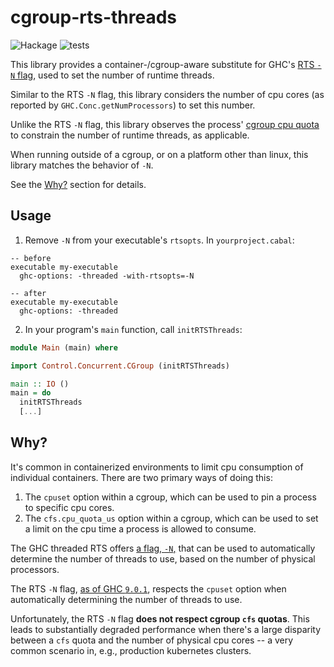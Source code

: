 # cgroup-rts-threads

![Hackage](https://img.shields.io/hackage/v/cgroup-rts-threads)
![tests](https://github.com/cnr/cgroup-rts-threads/actions/workflows/tests.yml/badge.svg)

This library provides a container-/cgroup-aware substitute for GHC's [RTS `-N` flag][rts-n], used to set the number of runtime threads.

Similar to the RTS `-N` flag, this library considers the number of cpu cores (as reported by `GHC.Conc.getNumProcessors`) to set this number.

Unlike the RTS `-N` flag, this library observes the process' [cgroup cpu quota][cgroup-quota] to constrain the number of runtime threads, as applicable.

When running outside of a cgroup, or on a platform other than linux, this library matches the behavior of `-N`.

See the [Why?](#why) section for details.

## Usage

1. Remove `-N` from your executable's `rtsopts`. In `yourproject.cabal`:

```cabal-config
-- before
executable my-executable
  ghc-options: -threaded -with-rtsopts=-N

-- after
executable my-executable
  ghc-options: -threaded
```

2. In your program's `main` function, call `initRTSThreads`:

```haskell
module Main (main) where

import Control.Concurrent.CGroup (initRTSThreads)

main :: IO ()
main = do
  initRTSThreads
  [...]
```

## Why?

It's common in containerized environments to limit cpu consumption of individual containers. There are two primary ways of doing this:

1. The `cpuset` option within a cgroup, which can be used to pin a process to specific cpu cores.
2. The `cfs.cpu_quota_us` option within a cgroup, which can be used to set a limit on the cpu time a process is allowed to consume.

The GHC threaded RTS offers [a flag, `-N`,][rts-n] that can be used to automatically determine the number of threads to use, based on the number of physical processors.

The RTS `-N` flag, [as of GHC `9.0.1`][cpuset-commit], respects the `cpuset` option when automatically determining the number of threads to use.

Unfortunately, the RTS `-N` flag **does not respect cgroup `cfs` quotas**. This leads to substantially degraded performance when there's a large disparity between a `cfs` quota and the number of physical cpu cores -- a very common scenario in, e.g., production kubernetes clusters.

[cpuset-commit]: https://gitlab.haskell.org/ghc/ghc/-/commit/4413828b7c507872c56719fb8920e1c2322830f8
[rts-n]: https://downloads.haskell.org/~ghc/9.0.1/docs/html/users_guide/using-concurrent.html#rts-options-for-smp-parallelism
[cgroup-quota]: https://www.kernel.org/doc/html/latest/scheduler/sched-bwc.html#management
